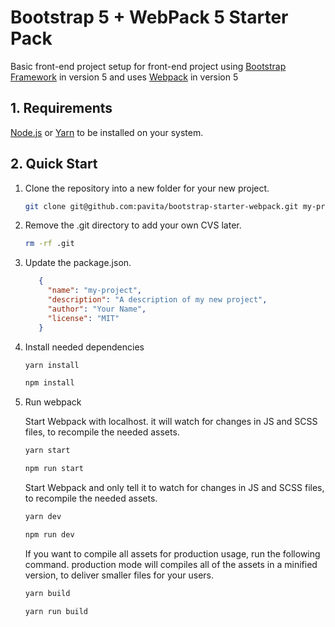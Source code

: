# Bootstrap 5 + WebPack 5 Starter Pack

Basic front-end project setup for front-end project using [Bootstrap Framework](http://getbootstrap.com/) in version 5 and uses [Webpack](https://webpack.js.org/) in version 5

## 1. Requirements

[Node.js](https://nodejs.org/en/) or [Yarn](https://yarnpkg.com/) to be installed on your system. 

## 2. Quick Start

1. Clone the repository into a new folder for your new project.

    ```bash
    git clone git@github.com:pavita/bootstrap-starter-webpack.git my-project
    ```

2. Remove the .git directory to add your own CVS later.

    ```bash
    rm -rf .git
    ```

3. Update the package.json.

    ```JSON
       {
         "name": "my-project",
         "description": "A description of my new project",
         "author": "Your Name",
         "license": "MIT"
       }
    ```

4. Install needed dependencies

    ```bash
    yarn install
    ```
    ```bash
    npm install
    ```

5. Run webpack

    Start Webpack with localhost. it will watch for changes in JS and SCSS files, to recompile the needed assets.

    ```bash
    yarn start
    ```
    ```bash
    npm run start
    ```

    Start Webpack and only tell it to watch for changes in JS and SCSS files, to recompile the needed assets.

    ```bash
    yarn dev
    ```
    ```bash
    npm run dev
    ```

    If you want to compile all assets for production usage, run the following command. production mode will compiles all of the assets in a minified version, to deliver smaller files for your users.

    ```bash
    yarn build
    ```
      ```bash
    yarn run build
    ```

